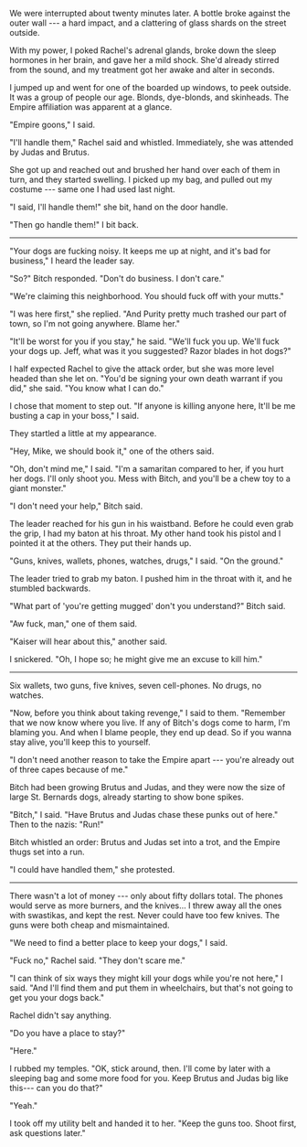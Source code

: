 We were interrupted about twenty minutes later. A bottle broke against the outer wall --- a hard impact,
and a clattering of glass shards on the street outside.

With my power, I poked Rachel's adrenal glands, broke down the sleep hormones in her brain, and
gave her a mild shock. She'd already stirred from the sound, and my treatment got her awake and alter
in seconds.

I jumped up and went for one of the boarded up windows, to peek outside. It was a group of people
our age. Blonds, dye-blonds, and skinheads. The Empire affiliation was apparent at a glance.

"Empire goons," I said.

"I'll handle them," Rachel said and whistled. Immediately, she was attended by Judas and Brutus.

She got up and reached out and brushed her hand over each of them in turn, and they started swelling.
I picked up my bag, and pulled out my costume --- same one I had used last night.

"I said, I'll handle them!" she bit, hand on the door handle.

"Then go handle them!" I bit back.

----

"Your dogs are fucking noisy. It keeps me up at night, and it's bad for business," I heard the leader say.

"So?" Bitch responded. "Don't do business. I don't care."

"We're claiming this neighborhood. You should fuck off with your mutts."

"I was here first," she replied. "And Purity pretty much trashed our part of
town, so I'm not going anywhere. Blame her."

"It'll be worst for you if you stay," he said. "We'll fuck you up. We'll fuck your dogs up.
Jeff, what was it you suggested? Razor blades in hot dogs?"

I half expected Rachel to give the attack order, but she was more level headed than she let on.
"You'd be signing your own death warrant if you did," she said. "You know what I can do."

I chose that moment to step out. "If anyone is killing anyone here, It'll be me busting a cap
in your boss," I said.

They startled a little at my appearance.

"Hey, Mike, we should book it," one of the others said.

"Oh, don't mind me," I said. "I'm a samaritan compared to her, if you hurt her dogs. I'll only
shoot you. Mess with Bitch, and you'll be a chew toy to a giant monster."

"I don't need your help," Bitch said.

The leader reached for his gun in his waistband. Before he could even grab the grip, I had my
baton at his throat. My other hand took his pistol and I pointed it at the others. They put their hands
up.

"Guns, knives, wallets, phones, watches, drugs," I said. "On the ground."

The leader tried to grab my baton. I pushed him in the throat with it, and he stumbled backwards.

"What part of 'you're getting mugged' don't you understand?" Bitch said.

"Aw fuck, man," one of them said.

"Kaiser will hear about this," another said.

I snickered. "Oh, I hope so; he might give me an excuse to kill him."

----

Six wallets, two guns, five knives, seven cell-phones. No drugs, no watches.

"Now, before you think about taking revenge," I said to them. "Remember that we now
know where you live. If any of Bitch's dogs come to harm, I'm blaming you. And when I
blame people, they end up dead. So if you wanna stay alive, you'll keep this to yourself.

"I don't need another reason to take the Empire apart --- you're already out of three capes
because of me."

Bitch had been growing Brutus and Judas, and they were now the size of large St. Bernards dogs,
already starting to show bone spikes.

"Bitch," I said. "Have Brutus and Judas chase these punks out of here." Then to the nazis: "Run!"

Bitch whistled an order: Brutus and Judas set into a trot, and the Empire thugs set into a
run.

"I could have handled them," she protested.

----

There wasn't a lot of money --- only about fifty dollars total. The phones would serve
as more burners, and the knives... I threw away all the ones with swastikas, and kept the rest.
Never could have too few knives. The guns were both cheap and mismaintained.

"We need to find a better place to keep your dogs," I said.

"Fuck no," Rachel said. "They don't scare me."

"I can think of six ways they might kill your dogs while you're not here," I said. "And I'll find them
and put them in wheelchairs, but that's not going to get you your dogs back."

Rachel didn't say anything.

"Do you have a place to stay?"

"Here."

I rubbed my temples.
"OK, stick around, then. I'll come by later with a sleeping bag and some more food for you.
Keep Brutus and Judas big like this--- can you do that?"

"Yeah."

I took off my utility belt and handed it to her. "Keep the guns too. Shoot first, ask questions later."
